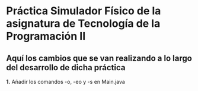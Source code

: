 # Práctica Simulador Físico de la asignatura de Tecnología de la Programación II

## Aquí los cambios que se van realizando a lo largo del desarrollo de dicha práctica

**1.** Añadir los comandos -o, -eo y -s en Main.java

